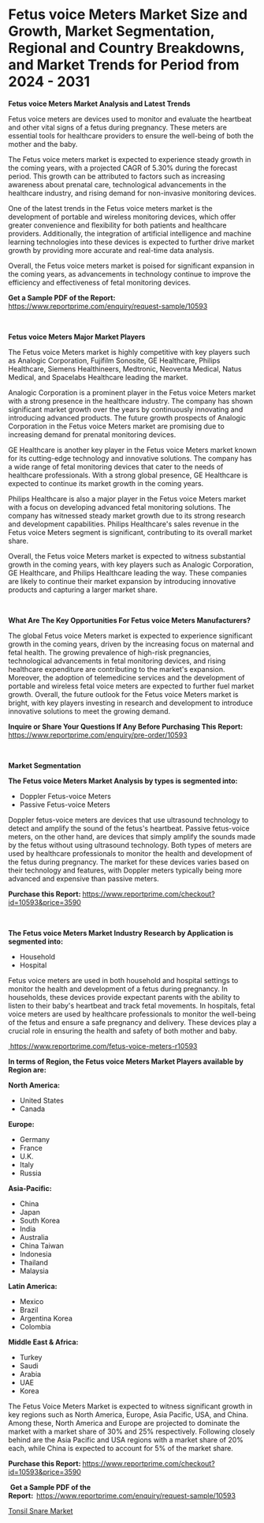 <p><h1>Fetus voice Meters Market Size and Growth, Market Segmentation, Regional and Country Breakdowns, and Market Trends for Period from 2024 -  2031</h1></p><p><strong>Fetus voice Meters Market Analysis and Latest Trends</strong></p>
<p><p>Fetus voice meters are devices used to monitor and evaluate the heartbeat and other vital signs of a fetus during pregnancy. These meters are essential tools for healthcare providers to ensure the well-being of both the mother and the baby.</p><p>The Fetus voice meters market is expected to experience steady growth in the coming years, with a projected CAGR of 5.30% during the forecast period. This growth can be attributed to factors such as increasing awareness about prenatal care, technological advancements in the healthcare industry, and rising demand for non-invasive monitoring devices.</p><p>One of the latest trends in the Fetus voice meters market is the development of portable and wireless monitoring devices, which offer greater convenience and flexibility for both patients and healthcare providers. Additionally, the integration of artificial intelligence and machine learning technologies into these devices is expected to further drive market growth by providing more accurate and real-time data analysis.</p><p>Overall, the Fetus voice meters market is poised for significant expansion in the coming years, as advancements in technology continue to improve the efficiency and effectiveness of fetal monitoring devices.</p></p>
<p><strong>Get a Sample PDF of the Report:&nbsp;</strong> <a href="https://www.reportprime.com/enquiry/request-sample/10593">https://www.reportprime.com/enquiry/request-sample/10593</a></p>
<p>&nbsp;</p>
<p><strong>Fetus voice Meters Major Market Players</strong></p>
<p><p>The Fetus voice Meters market is highly competitive with key players such as Analogic Corporation, Fujifilm Sonosite, GE Healthcare, Philips Healthcare, Siemens Healthineers, Medtronic, Neoventa Medical, Natus Medical, and Spacelabs Healthcare leading the market. </p><p>Analogic Corporation is a prominent player in the Fetus voice Meters market with a strong presence in the healthcare industry. The company has shown significant market growth over the years by continuously innovating and introducing advanced products. The future growth prospects of Analogic Corporation in the Fetus voice Meters market are promising due to increasing demand for prenatal monitoring devices.</p><p>GE Healthcare is another key player in the Fetus voice Meters market known for its cutting-edge technology and innovative solutions. The company has a wide range of fetal monitoring devices that cater to the needs of healthcare professionals. With a strong global presence, GE Healthcare is expected to continue its market growth in the coming years.</p><p>Philips Healthcare is also a major player in the Fetus voice Meters market with a focus on developing advanced fetal monitoring solutions. The company has witnessed steady market growth due to its strong research and development capabilities. Philips Healthcare's sales revenue in the Fetus voice Meters segment is significant, contributing to its overall market share.</p><p>Overall, the Fetus voice Meters market is expected to witness substantial growth in the coming years, with key players such as Analogic Corporation, GE Healthcare, and Philips Healthcare leading the way. These companies are likely to continue their market expansion by introducing innovative products and capturing a larger market share.</p></p>
<p>&nbsp;</p>
<p><strong>What Are The Key Opportunities For Fetus voice Meters Manufacturers?</strong></p>
<p><p>The global Fetus voice Meters market is expected to experience significant growth in the coming years, driven by the increasing focus on maternal and fetal health. The growing prevalence of high-risk pregnancies, technological advancements in fetal monitoring devices, and rising healthcare expenditure are contributing to the market's expansion. Moreover, the adoption of telemedicine services and the development of portable and wireless fetal voice meters are expected to further fuel market growth. Overall, the future outlook for the Fetus voice Meters market is bright, with key players investing in research and development to introduce innovative solutions to meet the growing demand.</p></p>
<p><strong>Inquire or Share Your Questions If Any Before Purchasing This Report:</strong> <a href="https://www.reportprime.com/enquiry/pre-order/10593">https://www.reportprime.com/enquiry/pre-order/10593</a></p>
<p>&nbsp;</p>
<p><strong>Market Segmentation</strong></p>
<p><strong>The Fetus voice Meters Market Analysis by types is segmented into:</strong></p>
<p><ul><li>Doppler Fetus-voice Meters</li><li>Passive Fetus-voice Meters</li></ul></p>
<p><p> </p><p>Doppler fetus-voice meters are devices that use ultrasound technology to detect and amplify the sound of the fetus's heartbeat. Passive fetus-voice meters, on the other hand, are devices that simply amplify the sounds made by the fetus without using ultrasound technology. Both types of meters are used by healthcare professionals to monitor the health and development of the fetus during pregnancy. The market for these devices varies based on their technology and features, with Doppler meters typically being more advanced and expensive than passive meters.</p></p>
<p><strong>Purchase this Report:&nbsp;</strong><a href="https://www.reportprime.com/checkout?id=10593&price=3590">https://www.reportprime.com/checkout?id=10593&price=3590</a></p>
<p>&nbsp;</p>
<p><strong>The Fetus voice Meters Market Industry Research by Application is segmented into:</strong></p>
<p><ul><li>Household</li><li>Hospital</li></ul></p>
<p><p>Fetus voice meters are used in both household and hospital settings to monitor the health and development of a fetus during pregnancy. In households, these devices provide expectant parents with the ability to listen to their baby's heartbeat and track fetal movements. In hospitals, fetal voice meters are used by healthcare professionals to monitor the well-being of the fetus and ensure a safe pregnancy and delivery. These devices play a crucial role in ensuring the health and safety of both mother and baby.</p></p>
<p><a href="https://www.reportprime.com/fetus-voice-meters-r10593">&nbsp;https://www.reportprime.com/fetus-voice-meters-r10593</a></p>
<p><strong>In terms of Region, the Fetus voice Meters Market Players available by Region are:</strong></p>
<p>
    <p> <strong> North America: </strong>
        <ul>
            <li>United States</li>
            <li>Canada</li>
        </ul>
        </p> 
    <p> <strong> Europe: </strong>
        <ul>
            <li>Germany</li>
            <li>France</li>
            <li>U.K.</li>
            <li>Italy</li>
            <li>Russia</li>
        </ul>
        </p> 
    <p> <strong> Asia-Pacific: </strong>
        <ul>
            <li>China</li>
            <li>Japan</li>
            <li>South Korea</li>
            <li>India</li>
            <li>Australia</li>
            <li>China Taiwan</li>
            <li>Indonesia</li>
            <li>Thailand</li>
            <li>Malaysia</li>
        </ul>
        </p> 
    <p> <strong> Latin America: </strong>
        <ul>
            <li>Mexico</li>
            <li>Brazil</li>
            <li>Argentina Korea</li>
            <li>Colombia</li>
        </ul>
        </p> 
    <p> <strong> Middle East & Africa: </strong>
        <ul>
            <li>Turkey</li>
            <li>Saudi</li>
            <li>Arabia</li>
            <li>UAE</li>
            <li>Korea</li>
        </ul>
    </p>
    </p>
<p><p>The Fetus Voice Meters Market is expected to witness significant growth in key regions such as North America, Europe, Asia Pacific, USA, and China. Among these, North America and Europe are projected to dominate the market with a market share of 30% and 25% respectively. Following closely behind are the Asia Pacific and USA regions with a market share of 20% each, while China is expected to account for 5% of the market share.</p></p>
<p><strong>Purchase this Report: </strong><a href="https://www.reportprime.com/checkout?id=10593&price=3590">https://www.reportprime.com/checkout?id=10593&price=3590</a></p>
<p>&nbsp;<strong>Get a Sample PDF of the Report:&nbsp;&nbsp;</strong><a href="https://www.reportprime.com/enquiry/request-sample/10593">https://www.reportprime.com/enquiry/request-sample/10593</a></p>
<p><strong></strong></p>
<p><p><a href="https://github.com/riwar777/Market-Research-Report-List-2/blob/main/tonsil-snare-market.md">Tonsil Snare Market</a></p></p>
